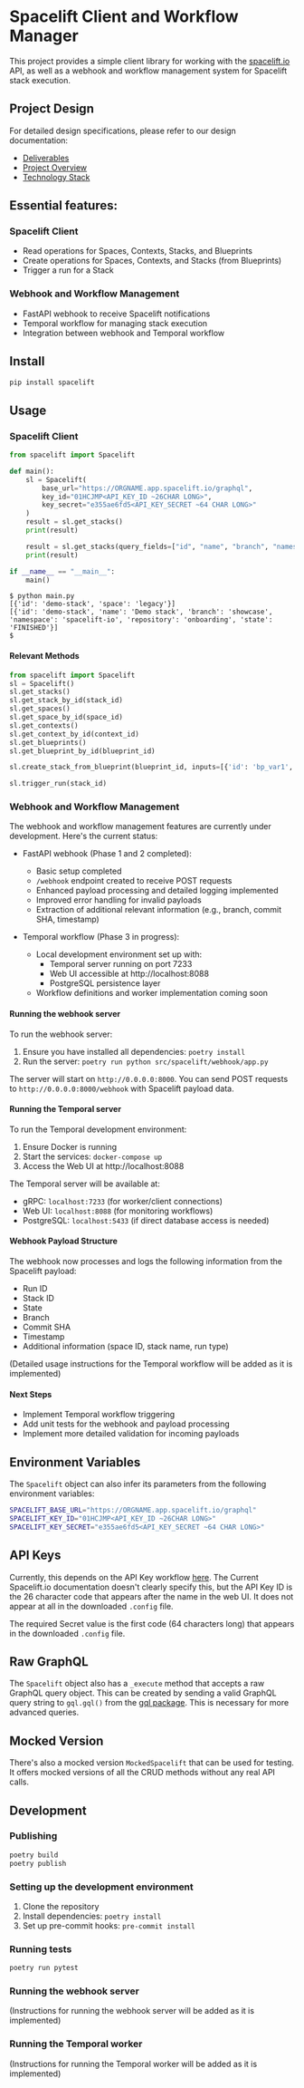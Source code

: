 # Spacelift Client and Workflow Manager

This project provides a simple client library for working with the [spacelift.io](https://spacelift.io) API, as well as a webhook and workflow management system for Spacelift stack execution.

## Project Design

For detailed design specifications, please refer to our design documentation:

- [Deliverables](agent/design/deliverables.md)
- [Project Overview](agent/design/overview.md)
- [Technology Stack](agent/design/tech-stack.md)

## Essential features:

### Spacelift Client
- Read operations for Spaces, Contexts, Stacks, and Blueprints
- Create operations for Spaces, Contexts, and Stacks (from Blueprints)
- Trigger a run for a Stack

### Webhook and Workflow Management
- FastAPI webhook to receive Spacelift notifications
- Temporal workflow for managing stack execution
- Integration between webhook and Temporal workflow

## Install
```bash
pip install spacelift
```

## Usage

### Spacelift Client
```python
from spacelift import Spacelift

def main():
    sl = Spacelift(
        base_url="https://ORGNAME.app.spacelift.io/graphql",
        key_id="01HCJMP<API_KEY_ID ~26CHAR LONG>",
        key_secret="e355ae6fd5<API_KEY_SECRET ~64 CHAR LONG>"
    )
    result = sl.get_stacks()
    print(result)

    result = sl.get_stacks(query_fields=["id", "name", "branch", "namespace", "repository", "state"])
    print(result)

if __name__ == "__main__":
    main()
```
```shell
$ python main.py
[{'id': 'demo-stack', 'space': 'legacy'}]
[{'id': 'demo-stack', 'name': 'Demo stack', 'branch': 'showcase', 'namespace': 'spacelift-io', 'repository': 'onboarding', 'state': 'FINISHED'}]
$ 
```

#### Relevant Methods
```python
from spacelift import Spacelift
sl = Spacelift()
sl.get_stacks()
sl.get_stack_by_id(stack_id)
sl.get_spaces()
sl.get_space_by_id(space_id)
sl.get_contexts()
sl.get_context_by_id(context_id)
sl.get_blueprints()
sl.get_blueprint_by_id(blueprint_id)

sl.create_stack_from_blueprint(blueprint_id, inputs=[{'id': 'bp_var1', 'value': 'bp_var1_value'}])

sl.trigger_run(stack_id)
```

### Webhook and Workflow Management
The webhook and workflow management features are currently under development. Here's the current status:

- FastAPI webhook (Phase 1 and 2 completed):
  - Basic setup completed
  - `/webhook` endpoint created to receive POST requests
  - Enhanced payload processing and detailed logging implemented
  - Improved error handling for invalid payloads
  - Extraction of additional relevant information (e.g., branch, commit SHA, timestamp)

- Temporal workflow (Phase 3 in progress):
  - Local development environment set up with:
    - Temporal server running on port 7233
    - Web UI accessible at http://localhost:8088
    - PostgreSQL persistence layer
  - Workflow definitions and worker implementation coming soon

#### Running the webhook server
To run the webhook server:

1. Ensure you have installed all dependencies: `poetry install`
2. Run the server: `poetry run python src/spacelift/webhook/app.py`

The server will start on `http://0.0.0.0:8000`. You can send POST requests to `http://0.0.0.0:8000/webhook` with Spacelift payload data.

#### Running the Temporal server
To run the Temporal development environment:

1. Ensure Docker is running
2. Start the services: `docker-compose up`
3. Access the Web UI at http://localhost:8088

The Temporal server will be available at:
- gRPC: `localhost:7233` (for worker/client connections)
- Web UI: `localhost:8088` (for monitoring workflows)
- PostgreSQL: `localhost:5433` (if direct database access is needed)

#### Webhook Payload Structure
The webhook now processes and logs the following information from the Spacelift payload:
- Run ID
- Stack ID
- State
- Branch
- Commit SHA
- Timestamp
- Additional information (space ID, stack name, run type)

(Detailed usage instructions for the Temporal workflow will be added as it is implemented)

#### Next Steps
- Implement Temporal workflow triggering
- Add unit tests for the webhook and payload processing
- Implement more detailed validation for incoming payloads

## Environment Variables
The `Spacelift` object can also infer its parameters from the following environment variables:

```bash
SPACELIFT_BASE_URL="https://ORGNAME.app.spacelift.io/graphql"
SPACELIFT_KEY_ID="01HCJMP<API_KEY_ID ~26CHAR LONG>"
SPACELIFT_KEY_SECRET="e355ae6fd5<API_KEY_SECRET ~64 CHAR LONG>"
```

## API Keys
Currently, this depends on the API Key workflow [here](https://docs.spacelift.io/integrations/api#spacelift-api-key-token).
The Current Spacelift.io documentation doesn't clearly specify this, but the API Key ID is the 26 character code that 
appears after the name in the web UI.  It does not appear at all in the downloaded `.config` file.  

The required Secret value is the first code (64 characters long) that appears in the downloaded `.config` file.

## Raw GraphQL
The `Spacelift` object also has a `_execute` method that accepts a raw GraphQL query object.  This can be created by 
sending a valid GraphQL query string to `gql.gql()` from the [gql package](https://pypi.org/project/gql/).  This is 
necessary for more advanced queries.

## Mocked Version
There's also a mocked version `MockedSpacelift` that can be used for testing.  It offers mocked versions of all the 
CRUD methods without any real API calls.

## Development

### Publishing
```bash
poetry build
poetry publish
```

### Setting up the development environment
1. Clone the repository
2. Install dependencies: `poetry install`
3. Set up pre-commit hooks: `pre-commit install`

### Running tests
```bash
poetry run pytest
```

### Running the webhook server
(Instructions for running the webhook server will be added as it is implemented)

### Running the Temporal worker
(Instructions for running the Temporal worker will be added as it is implemented)